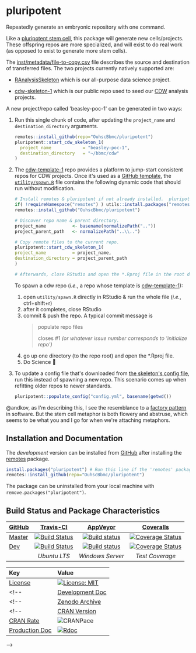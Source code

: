 pluripotent
=========================

Repeatedly generate an embryonic repository with one command.

Like a [pluripotent stem cell](https://en.wikipedia.org/wiki/Stem_cell#Potency_meaning), this package will generate new cells/projects.  These offspring repos are more specialized, and will exist to do real work (as opposed to exist to generate more stem cells).

The [inst/metadata/file-to-copy.csv](https://github.com/OuhscBbmc/pluripotent/blob/master/inst/metadata/file-to-copy.csv) file describes the source and destination of transferred files.  The two projects currently natively supported are:

* [RAnalysisSkeleton](https://github.com/wibeasley/RAnalysisSkeleton) which is our all-purpose data science project.

* [cdw-skeleton-1](https://github.com/OuhscBbmc/cdw-skeleton-1) which is our public repo used to seed our [CDW](https://github.com/OuhscBbmc/prairie-outpost-public) analysis projects.

A new project/repo called 'beasley-poc-1' can be generated in two ways:

1. Run this single chunk of code, after updating the `project_name` and `destination_directory` arguments.

    ```r
    remotes::install_github(repo="OuhscBbmc/pluripotent")
    pluripotent::start_cdw_skeleton_1(
      project_name            = "beasley-poc-1",
      destination_directory   = "~/bbmc/cdw"
    )
    ```

1. The [cdw-template-1](https://github.com/OuhscBbmc/cdw-template-1) repo provides a platform to jump-start consistent repos for CDW projects.  Once it's used as a [GitHub template](https://help.github.com/en/articles/creating-a-repository-from-a-template), the [`utility/spawn.R`](https://github.com/OuhscBbmc/cdw-template-1/blob/master/utility/spawn.R) file contains the following dynamic code that should run without modification.

    ```r
    # Install remotes & pluripotent if not already installed.  pluripotent won't reinstall if it's already up-to-date.
    if( !requireNamespace("remotes") ) utils::install.packages("remotes")
    remotes::install_github("OuhscBbmc/pluripotent")

    # Discover repo name & parent directory.
    project_name          <- basename(normalizePath(".."))
    project_parent_path   <- normalizePath("..\\..")

    # Copy remote files to the current repo.
    pluripotent::start_cdw_skeleton_1(
    project_name          = project_name,
    destination_directory = project_parent_path
    )

    # Afterwards, close RStudio and open the *.Rproj file in the root directory.
    ```


    To spawn a cdw repo (*i.e.*, a repo whose template is [cdw-template-1](https://github.com/OuhscBbmc/cdw-template-1)):
    
    1. open `utility/spawn.R` directly in RStudio & run the whole file (*i.e.*, ctrl+shift+r)
    1. after it completes, close RStudio
    1. commit & push the repo.  A typical commit message is
        > populate repo files
        >
        > closes #1 *(or whatever issue number corresponds to 'initialize repo')*
    1. go up one directory (to the repo root) and open the *.Rproj file.
    1. Do Science :1st_place_medal: 
    
1. To update a config file that's downloaded from [the skeleton's config file](https://github.com/OuhscBbmc/cdw-skeleton-1/blob/master/config.yml), run this instead of spawning a new repo.  This scenario comes up when refitting older repos to newer standards.
    
    ```r
    pluripotent::populate_config("config.yml", basename(getwd())
    ```
    
    
<!--
If you want to use this package for projects that aren't included in [inst/metadata/file-to-copy.csv](https://github.com/OuhscBbmc/pluripotent/blob/master/inst/metadata/file-to-copy.csv) file describes the source and destination of transferred files.
-->

@andkov, as I'm describing this, I see the resemblance to a [factory pattern](https://en.wikipedia.org/wiki/Factory_(object-oriented_programming)) in software.  But the stem cell metaphor is both flowery and abstruse, which seems to be what you and I go for when we're attaching metaphors.

Installation and Documentation
--------------------------------------

The *development* version can be installed from [GitHub](https://github.com/OuhscBbmc/pluripotent) after installing the [remotes](https://CRAN.R-project.org/package=remotes) package.

```r
install.packages("pluripotent") # Run this line if the 'remotes' package isn't installed already.
remotes::install_github(repo="OuhscBbmc/pluripotent")
```

The package can be uninstalled from your local machine with `remove.packages("pluripotent")`.

Build Status and Package Characteristics
--------------------------------------

| [GitHub](https://github.com/OuhscBbmc/pluripotent) | [Travis-CI](https://travis-ci.org/OuhscBbmc/pluripotent/builds) | [AppVeyor](https://ci.appveyor.com/project/wibeasley/pluripotent/history) | [Coveralls](https://coveralls.io/r/OuhscBbmc/pluripotent) |
| :----- | :---------------------------: | :-----------------------------: | :-------: |
| [Master](https://github.com/OuhscBbmc/pluripotent/tree/master) | [![Build Status](https://travis-ci.org/OuhscBbmc/pluripotent.svg?branch=master)](https://travis-ci.org/OuhscBbmc/pluripotent) | [![Build status](https://ci.appveyor.com/api/projects/status/ie2hgogtuqom092k/branch/master?svg=true)](https://ci.appveyor.com/project/wibeasley/pluripotent/branch/master) | [![Coverage Status](https://coveralls.io/repos/github/OuhscBbmc/pluripotent/badge.svg?branch=master)](https://coveralls.io/github/OuhscBbmc/pluripotent?branch=master) |
| [Dev](https://github.com/OuhscBbmc/pluripotent/tree/dev) | [![Build Status](https://travis-ci.org/OuhscBbmc/pluripotent.svg?branch=dev)](https://travis-ci.org/OuhscBbmc/pluripotent) | [![Build status](https://ci.appveyor.com/api/projects/status/ie2hgogtuqom092k/branch/dev?svg=true)](https://ci.appveyor.com/project/wibeasley/pluripotent/branch/dev) | [![Coverage Status](https://coveralls.io/repos/github/OuhscBbmc/pluripotent/badge.svg?branch=dev)](https://coveralls.io/github/OuhscBbmc/pluripotent?branch=dev) |
| | *Ubuntu LTS* | *Windows Server* | *Test Coverage* |

| Key | Value |
| :--- | :----- |
| [License](https://choosealicense.com/) | [![License: MIT](https://img.shields.io/badge/License-MIT-blue.svg)](https://opensource.org/licenses/MIT) |
<!--| [Development Doc](https://www.rdocumentation.org/) | [![Rdoc](https://img.shields.io/badge/pkgodwn-GitHub.io-orange.svg?longCache=true&style=style=for-the-badge)](https://ouhscbbmc.github.io/pluripotent/) |-->
<!--| [Zenodo Archive](https://zenodo.org/search?ln=en&p=pluripotent) | [![DOI](https://zenodo.org/badge/146359325.svg)](https://zenodo.org/badge/latestdoi/146359325) |-->
<!--| [CRAN Version](https://cran.r-project.org/package=pluripotent) | [![CRAN_Status_Badge](http://www.r-pkg.org/badges/version/pluripotent)](https://cran.r-project.org/package=pluripotent) |
| [CRAN Rate](http://cranlogs.r-pkg.org/) | ![CRANPace](http://cranlogs.r-pkg.org/badges/pluripotent) |
| [Production Doc](https://www.rdocumentation.org/) | [![Rdoc](http://www.rdocumentation.org/badges/version/pluripotent)](http://www.rdocumentation.org/packages/pluripotent) |
-->
